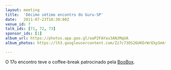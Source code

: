 ```yaml
---
layout: meeting
title:  'Décimo sétimo encontro do Guru-SP'
date:   2011-07-23T18:30:00Z
venue_id: 7
talk_ids: [71, 72, 73]
sponsor_ids: [1]
album_url: https://photos.app.goo.gl/oaP2FAYas3ANJMqUA
album_photos: https://lh3.googleusercontent.com/Zz7c73OS26UKOrWrEkpSmktk048fY1M_MqM2L0cGYOKDcjGsxA_aduMcRihKWK-0r6V555phiowWb-2agdCB7oLhbTQM4JGGBmOYUMsMUeGKK4gIUxmQgt4QV7NWzh4DEGZKbnWL9zm47i2Eb1z31_0D6RoT9oA8enZvjwDfeyvcZfMafBoQ6-qHzLId2oLkWvPgVAl_XDXryWmlN1rMAu9ALFvab36Yz0Em-0E4ltOfiJpIjwK3jdu5Vw2FfRllC5av-Q8324RMFjw08TB-t7_mAjtBpx2chEp8mkqe66TRJDKRgWdUrp6x3zUjOrRodVDvTpMVh43lsBp4lVIoydzZnCAgarFkkGyrGgYOxM-Doz1x58yRZiKMFyEtSt5xIRpSsgLMmACGF112q2HbMLy1awkfGjh41cDffYtICFaCz_gvy1zkpZfnxZIOjGebgHkNK8kyVOKjj9I4mj0RWj3QMogA1DE5D-Tptuxmmf2dm3W4pqAoUqu5GacHk51RNv_n7fUqr1A-YxmoBl-WND5OS__Opo91rftuMXSu70AyEUE5Xa0G-CEhQuXXb6eg47K5IKiz_u1hWbU2UbiAavs-dFVYTfQXMkSMYXAtKNqXeuZAZwv3Ajd7r5fiz0Tc68jj7HJ5Ex9Z4FyTUnLW-Dw

---
```


O 17o encontro teve o coffee-break patrocinado pela [BooBox](http://boo-box.com/).
